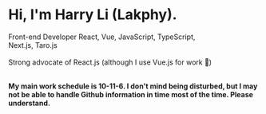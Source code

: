 <h1>
  Hi, I'm Harry Li (Lakphy).
</h1>
Front-end Developer
React, Vue, JavaScript, TypeScript,<br>
Next.js, Taro.js<br>
<br>
Strong advocate of React.js (although I use Vue.js for work 🥹)
<br><br>


**My main work schedule is 10-11-6. I don't mind being disturbed, but I may not be able to handle Github information in time most of the time. Please understand.**

